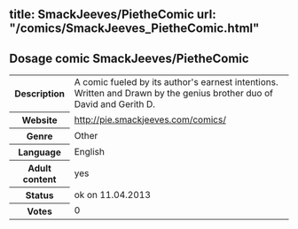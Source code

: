 title: SmackJeeves/PietheComic
url: "/comics/SmackJeeves_PietheComic.html"
---
Dosage comic SmackJeeves/PietheComic
-----------------------------------------

<table class="comicinfo">
<tr>
<th>Description</th><td>A comic fueled by its author's earnest intentions. Written and Drawn by the genius brother duo of David and Gerith D.</td>
</tr>
<tr>
<th>Website</th><td><a href="http://pie.smackjeeves.com/comics/">http://pie.smackjeeves.com/comics/</a></td>
</tr>
<tr>
<th>Genre</th><td>Other</td>
</tr>
<tr>
<th>Language</th><td>English</td>
</tr>
<tr>
<th>Adult content</th><td>yes</td>
</tr>
<tr>
<th>Status</th><td>ok on 11.04.2013</td>
</tr>
<tr>
<th>Votes</th><td>0</div></td>
</tr>
</table>
